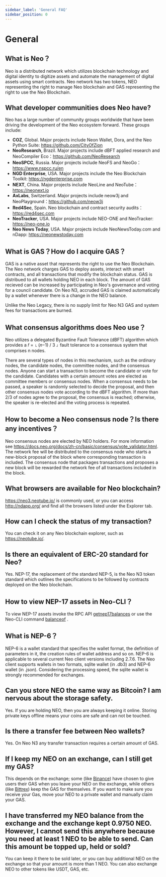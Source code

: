 ```yaml
---
sidebar_label: 'General FAQ'
sidebar_position: 0
---
```

# General

## What is Neo？

Neo is a distributed network which utilizes blockchain technology and digital identity to digitize assets and automate the management of digital assets using smart contracts. Neo network has two tokens, NEO representing the right to manage Neo blockchain and GAS representing the right to use the Neo Blockchain. 

## What developer communities does Neo have?

Neo has a large number of community groups worldwide that have been driving the development of the Neo ecosystem forward. These groups include:

- **COZ**, Global. Major projects include Neon Wallet, Dora, and the Neo Python Suite: https://github.com/CityOfZion
- **NeoResearch**, Brazil. Major projects include dBFT applied research and NeoCompiler Eco：https://github.com/NeoResearch
- **NeoSPCC**, Russia. Major projects include NeoFS and NeoGo：https://www.nspcc.ru/en
- **NGD Enterprise**, USA. Major projects include the Neo Blockchain Toolkit: https://ngdenterprise.com
- **NEXT**, China. Major projects include NeoLine and NeoTube：https://neonext.io
- **AxLabs**, Switzerland. Major projects include neow3j and NeoPlayground：https://github.com/neow3j
- **Red4Sec**, Spain. Neo blockchain and contract security audits：https://red4sec.com
- **NeoTracker**, USA. Major projects include NEO-ONE and NeoTracker: https://neo-one.io
- **Neo News Today**, USA. Major projects include NeoNewsToday.com and nDapp: https://neonewstoday.com

## What is GAS？How do I acquire GAS？

GAS is a native asset that represents the right to use the Neo Blockchain. The Neo network charges GAS to deploy assets, interact with smart contracts, and all transactions that modify the blockchain status. GAS is distribued to all wallets holding NEO in each block. The amount of GAS recieved can be increased by participating in Neo's governance and voting for a council candidate. On Neo N3, accruded GAS is claimed automatically by a wallet whenever there is a change in the NEO balance.

Unlike the Neo Legacy, there is no supply limit for Neo N3 GAS and system fees for transactions are burned.

## What consensus algorithms does Neo use？

Neo utilizes a delegated Byzantine Fault Tolerance (dBFT) algorithm which provides a  𝑓 = ⌊ (𝑛−1) / 3 ⌋  fault tolerance to a consensus system that comprises n nodes. 

There are several types of nodes in this mechanism, such as the ordinary nodes, the candidate nodes, the committee nodes, and the consensus nodes.  Anyone can start a transaction to become the candidate or vote for the candidate. Candidates with a certain amount votes are elected as committee members or consensus nodes. When a consensus needs to be passed, a speaker is randomly selected to decide the proposal, and then other consensus nodes vote according to the dBFT algorithm. If more than 2/3 of nodes agree to the proposal, the consensus is reached; otherwise, the speaker is re-elected and the voting process is repeated.  

## How to become a Neo consensus node？Is there any incentives？

Neo consensus nodes are elected by NEO holders. For more information see https://docs.neo.org/docs/zh-cn/basic/consensus/vote_validator.html. The network fee will be distributed to the consensus node who starts a new-block proposal of the block where corresponding transaction is included. The consensus node that packages transactions and proposes a new block will be rewarded the network fee of all transactions included in the block.

## What browsers are available for Neo blockchain?

<https://neo3.neotube.io/> is commonly used, or you can access http://ndapp.org/ and find all the browsers listed under the Explorer tab.

## How can I check the status of my transaction?

You can check it on any Neo blockchain explorer, such as https://neotube.io/.

## Is there an equivalent of ERC-20 standard for Neo?

Yes. NEP-17, the replacement of the standard NEP-5, is the Neo N3 token standard which outlines the specifications to be followed by contracts deployed on the Neo blockchain. 

## How to view NEP-17 assets in Neo-CLI？

To view NEP-17 assets invoke the  RPC API [getnep17balances](../n3/reference/rpc/latest-version/api/getnep17balances) or use the Neo-CLI command [balanceof](../n3/node/cli/cli#balanceof) .

## What is NEP-6？

NEP-6 is a wallet standard that specifies the wallet format, the definition of parameters in it, the creation rules of wallet address and so on. NEP-6 is applicable to several current Neo client versions including 2.7.6. The Neo client supports wallets in two formats,  sqlite wallet (in .db3) and NEP-6 wallet (in .json). Considering the processing speed, the sqlite wallet is strongly recommended for exchanges. 

## Can you store NEO the same way as Bitcoin? I am nervous about the storage safety.

Yes. If you are holding NEO, then you are always keeping it online. Storing private keys offline means your coins are safe and can not be touched.

## Is there a transfer fee between Neo wallets?

Yes. On Neo N3 any transfer transaction requires a certain amount of GAS.

## If I keep my NEO on an exchange, can I still get my GAS?

This depends on the exchange; some (like [Binance](https://www.binance.com/)) have chosen to give users their GAS when you leave your NEO on the exchange, while others (like [Bittrex](https://www.bittrex.com/)) keep the GAS for themselves. If you want to make sure you receive your Gas, move your NEO to a private wallet and manually claim your GAS.

## I have transferred my NEO balance from the exchange and the exchange kept 0.9750 NEO. However, I cannot send this anywhere because you need at least 1 NEO to be able to send. Can this amount be topped up, held or sold?

You can keep it there to be sold later, or you can buy additional NEO on the exchange so that your amount is more than 1 NEO. You can also exchange NEO to other tokens like USDT, GAS, etc.

